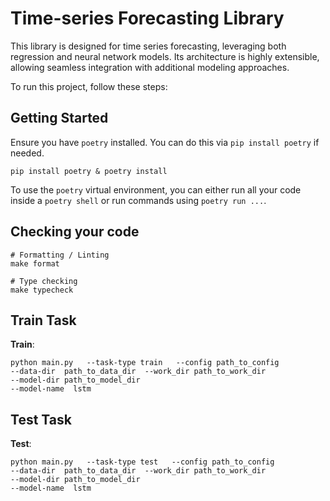# Time-series Forecasting Library

This library is designed for time series forecasting, leveraging both regression and neural network models. Its architecture is highly extensible, allowing seamless integration with additional modeling approaches.


To run this project, follow these steps:
## Getting Started

Ensure you have `poetry` installed. You can do this via `pip install poetry` if needed.

```
pip install poetry & poetry install
```

To use the `poetry` virtual environment, you can either run all your code inside a `poetry shell` or run commands using `poetry run ...`.

## Checking your code

```
# Formatting / Linting
make format

# Type checking
make typecheck
``` 

## Train Task
**Train**:
``` 
python main.py   --task-type train   --config path_to_config 
--data-dir  path_to_data_dir  --work_dir path_to_work_dir
--model-dir path_to_model_dir
--model-name  lstm

``` 

## Test Task
**Test**:
``` 
python main.py   --task-type test   --config path_to_config 
--data-dir  path_to_data_dir  --work_dir path_to_work_dir
--model-dir path_to_model_dir
--model-name  lstm

``` 
